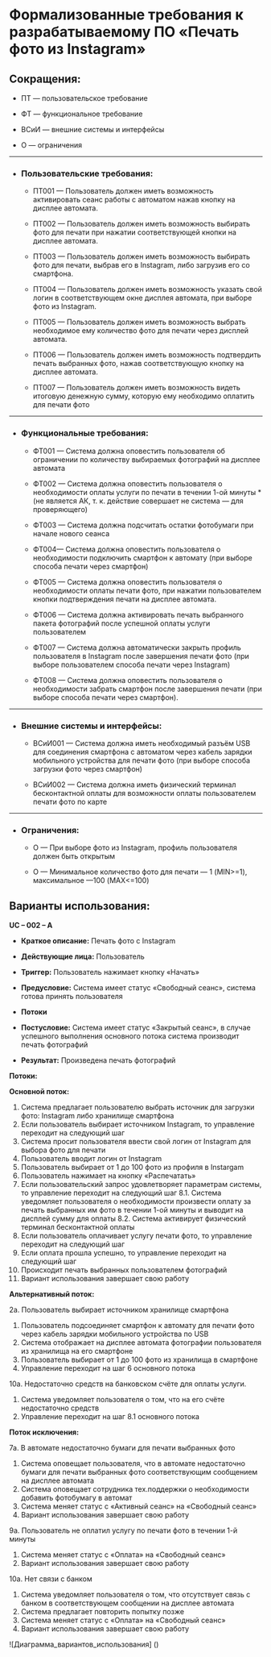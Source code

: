 # Формализованные требования к разрабатываемому ПО «Печать фото из Instagram»

## Сокращения:
* ПТ — пользовательское требование

* ФТ — функциональное требование 

* ВСиИ — внешние системы и интерфейсы

* О — ограничения 

----


* ### Пользовательские требования:

    * ПТ001 — Пользователь должен иметь возможность активировать сеанс работы с автоматом нажав кнопку на дисплее автомата. 

    * ПТ002 — Пользователь должен иметь возможность выбирать фото для печати при нажатии  соответствующей кнопки на дисплее автомата.

    * ПТ003 — Пользователь должен иметь возможность выбирать фото для печати, выбрав его в Instagram, либо загрузив его со смартфона.

    * ПТ004 — Пользователь должен иметь возможность указать свой логин в соответствующем окне дисплея автомата, при выборе фото из Instagram.

    * ПТ005 — Пользователь должен иметь возможность выбрать необходимое ему количество фото для печати через дисплей автомата.

    * ПТ006 — Пользователь должен иметь возможность подтвердить печать выбранных фото, нажав соответствующую кнопку на дисплее автомата.

    * ПТ007 — Пользователь должен иметь возможность видеть итоговую денежную сумму, которую ему необходимо оплатить для печати фото

---


* ### Функциональные требования:

    * ФТ001 — Система должна оповестить пользователя об ограничении по количеству выбираемых фотографий на дисплее автомата

    * ФТ002 — Система должна оповестить пользователя о необходимости оплаты услуги по печати в течении 1-ой минуты *(не является АК, т. к. действие совершает не система — для проверяющего)

    * ФТ003 — Система должна подсчитать остатки фотобумаги при начале нового сеанса 

    * ФТ004— Система должна оповестить пользователя о необходимости подключить смартфон к автомату (при выборе способа печати через смартфон)

    * ФТ005 — Система должна оповестить пользователя о необходимости оплаты печати фото, при нажатии пользователем кнопки подтверждения печати на дисплее автомата.

    * ФТ006 — Система должна активировать печать выбранного пакета фотографий после успешной оплаты услуги пользователем

    * ФТ007 — Система должна автоматически закрыть профиль пользователя в Instagram после завершения печати фото (при выборе пользователем способа печати через  Instagram)

    * ФТ008 — Система должна оповестить пользователя о необходимости забрать смартфон после завершения печати (при выборе способа печати через смартфон).

---

* ### Внешние системы и интерфейсы:

    * ВСиИ001 — Система должна иметь необходимый разъём USB для соединения смартфона с автоматом через кабель зарядки мобильного устройства для печати фото (при выборе способа загрузки фото через смартфон)

    * ВСиИ002 — Система должна иметь физический терминал бесконтактной оплаты для  возможности оплаты пользователем печати фото по карте

---

* ### Ограничения:

    * О — При выборе фото из Instagram, профиль пользователя должен быть открытым

    * О — Минимальное количество фото для печати — 1 (MIN>=1), максимальное —100 (MAX<=100)

## Варианты использования: 

**UC – 002 – A** 

* **Краткое описание:** Печать фото с Instagram

* **Действующие лица:** Пользователь

* **Триггер:** Пользователь нажимает кнопку «Начать»

* **Предусловие:** Система имеет статус «Свободный сеанс», система готова принять пользователя

* **Потоки**

* **Постусловие:** Система имеет статус «Закрытый сеанс», в случае успешного выполнения основного потока система производит печать фотографий

* **Результат:** Произведена печать фотографий

**Потоки:** 

**Основной поток:**

1. Система предлагает пользователю выбрать источник для загрузки фото: Instagram либо хранилище смартфона
2. Если пользователь выбирает источником Instagram, то управление переходит на следующий шаг
3. Система просит пользователя ввести свой логин от Instagram для выбора фото для печати
4. Пользователь вводит логин от Instagram
5. Пользователь выбирает от 1 до 100 фото из профиля в Instargam
6. Пользователь нажимает на кнопку «Распечатать»
7. Если пользовательский запрос удовлетворяет параметрам системы, то управление переходит на следующий шаг
8.1. Система уведомляет пользователя о необходимости произвести оплату за печать выбранных им фото в течении 1-ой минуты и выводит на дисплей сумму для оплаты
8.2. Система активирует физический терминал бесконтактной оплаты
9. Если пользователь оплачивает услугу печати фото, то управление переходит на следующий шаг
10. Если оплата прошла успешно, то управление переходит на следующий шаг
11. Происходит печать выбранных пользователем фотографий
12. Вариант использования завершает свою работу

**Альтернативный поток:**

2а. Пользователь выбирает источником хранилище смартфона
1. Пользователь подсоединяет смартфон к автомату для печати фото через кабель зарядки мобильного устройства по USB
2. Система отображает на дисплее автомата фотографии пользователя из хранилища на его смартфоне
3. Пользователь выбирает  от 1 до 100 фото из хранилища в смартфоне
4. Управление переходит на шаг 6 основного потока


10а. Недостаточно средств на банковском счёте для оплаты услуги.
1. Система уведомляет пользователя о том, что на его счёте недостаточно средств
2. Управление переходит на шаг 8.1 основного потока

**Поток исключения:**

7а. В автомате недостаточно бумаги для печати выбранных фото
1. Система оповещает пользователя, что в автомате недостаточно бумаги для печати выбранных фото соответствующим сообщением на дисплее автомата
2. Система оповещает сотрудника тех.поддержки о необходимости добавить фотобумагу в автомат
3. Система меняет статус с «Активный сеанс» на «Свободный сеанс»
4. Вариант использования завершает свою работу

9а. Пользователь не оплатил услугу по печати фото в течении 1-й минуты 
1. Система меняет статус с «Оплата» на «Свободный сеанс»
2. Вариант использования завершает свою работу

10а. Нет связи с банком
1. Система уведомляет пользователя о том, что отсутствует связь с банком в соответствующем сообщении на дисплее автомата
2. Система предлагает повторить попытку позже
3. Система меняет статус с «Оплата» на «Свободный сеанс»
4. Вариант использования завершает свою работу

![Диаграмма_вариантов_использования] ()